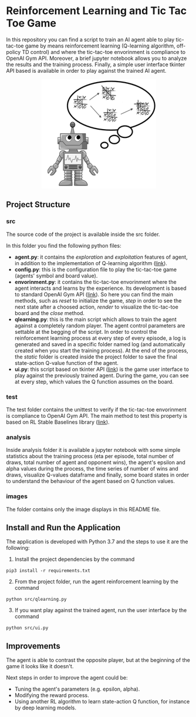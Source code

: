 # Reinforcement Learning and Tic Tac Toe Game

In this repository you can find a script to train an AI agent able to play tic-tac-toe game by means reinforcement learning (Q-learning algorithm, off-policy TD control) and where the tic-tac-toe envorinment is compliance to OpenAI Gym API. Moreover, a brief jupyter notebook allows you to analyze the results and the training process. Finally, a simple user interface tkinter API based is available in order to play against the trained AI agent.

<p align="center">
  <img src="https://github.com/Nick8812/tic-tac-toe-reinforcement-learning/blob/main/images/ai_tic_tac_toe_header.png">
</p>


## Project Structure

### src

The source code of the project is available inside the src folder.

In this folder you find the following python files:
- **agent.py**: it contains the *exploration* and *exploitation* features of agent, in addition to the implementation of Q-learning algorithm ([link](https://en.wikipedia.org/wiki/Q-learning)).
- **config.py**: this is the configuration file to play the tic-tac-toe game (agents' symbol and board value).
- **envorinment.py**: it contains the tic-tac-toe envorinment where the agent interacts and learns by the experience. Its development is based to standard OpenAI Gym API ([link](https://gym.openai.com/)). So here you can find the main methods, such as *reset* to initialize the game, *step* in order to see the next state after a choosed action, *render* to visualize the tic-tac-toe board and the *close* method.
- **qlearning.py**: this is the main script which allows to train the agent against a completely random player. The agent control parameters are settable at the begging of the script. In order to control the reinforcement learning process at every step of every episode, a log is generated and saved in a specific folder named log (and automatically created when you start the training process). At the end of the process, the *static* folder is created inside the project folder to save the final state-action Q-value function of the agent.
- **ui.py**: this script based on tkinter API ([link](https://wiki.python.org/moin/TkInter)) is the game user interface to play against the previously trained agent. During the game, you can see at every step, which values the Q function assumes on the board. 

### test

The test folder contains the unittest to verify if the tic-tac-toe envorinment is compliance to OpenAI Gym API. The main method to test this property is based on RL Stable Baselines library ([link](https://stable-baselines.readthedocs.io/en/master/)).

### analysis

Inside analysis folder it is available a jupyter notebook with some simple statistics about the training process (eta per episode, total number of draws, total number of agent and opponent wins), the agent's epsilon and alpha values during the process, the time series of number of wins and draws, visualize Q-values dataframe and finally, some board states in order to understand the behaviour of the agent based on Q function values.

### images

The folder contains only the image displays in this README file.


## Install and Run the Application

The application is developed with Python 3.7 and the steps to use it are the following:

1. Install the project dependencies by the command
```
pip3 install -r requirements.txt
```

2. From the project folder, run the agent reinforcement learning by the command
```
python src/qlearning.py 
```

3. If you want play against the trained agent, run the user interface by the command
```
python src/ui.py 
```

## Improvements

The agent is able to contrast the opposite player, but at the beginning of the game it looks like it doesn't.

Next steps in order to improve the agent could be: 
- Tuning the agent's parameters (e.g. epsilon, alpha).
- Modifying the reward process.
- Using another RL algorithm to learn state-action Q function, for instance by deep learning models.

